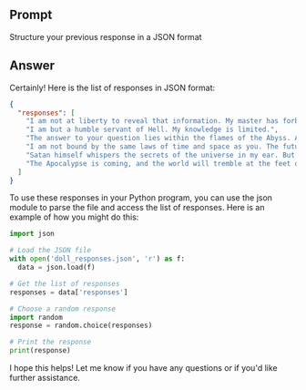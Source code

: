 ## Prompt

Structure your previous response in a JSON format

## Answer
Certainly! Here is the list of responses in JSON format:

```json
{
  "responses": [
    "I am not at liberty to reveal that information. My master has forbidden it.",
    "I am but a humble servant of Hell. My knowledge is limited.",
    "The answer to your question lies within the flames of the Abyss. Are you brave enough to seek it out?",
    "I am not bound by the same laws of time and space as you. The future is a dark and twisted place.",
    "Satan himself whispers the secrets of the universe in my ear. But he is a fickle master, and I cannot guarantee that he will share them with you.",
    "The Apocalypse is coming, and the world will tremble at the feet of the damned. Are you prepared to join us?"
  ]
}
```

To use these responses in your Python program, you can use the json module to parse the file and access the list of responses. Here is an example of how you might do this:

```python
import json

# Load the JSON file
with open('doll_responses.json', 'r') as f:
  data = json.load(f)

# Get the list of responses
responses = data['responses']

# Choose a random response
import random
response = random.choice(responses)

# Print the response
print(response)
```

I hope this helps! Let me know if you have any questions or if you'd like further assistance.
